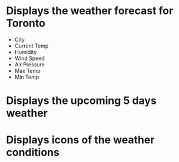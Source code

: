# Displays the weather forecast for Toronto
- City
- Current Temp
- Humidity
- Wind Speed
- Air Pressure
-  Max Temp
- Min Temp

# Displays the upcoming 5 days weather
# Displays icons of the weather conditions